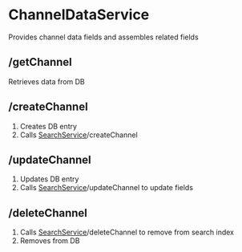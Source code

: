 # ChannelDataService

Provides channel data fields and assembles related fields

## /getChannel

Retrieves data from DB

## /createChannel

1. Creates DB entry
2. Calls [SearchService](../SearchService/README.md)/createChannel

## /updateChannel

1. Updates DB entry
2. Calls [SearchService](../SearchService/README.md)/updateChannel to update fields

## /deleteChannel

1. Calls [SearchService](../SearchService/README.md)/deleteChannel to remove from search index
2. Removes from DB
